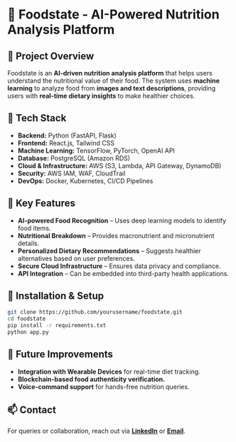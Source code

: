 # 📌 Foodstate - AI-Powered Nutrition Analysis Platform

## 🚀 Project Overview
Foodstate is an **AI-driven nutrition analysis platform** that helps users understand the nutritional value of their food. The system uses **machine learning** to analyze food from **images and text descriptions**, providing users with **real-time dietary insights** to make healthier choices.

## 🔧 Tech Stack
- **Backend:** Python (FastAPI, Flask)
- **Frontend:** React.js, Tailwind CSS
- **Machine Learning:** TensorFlow, PyTorch, OpenAI API
- **Database:** PostgreSQL (Amazon RDS)
- **Cloud & Infrastructure:** AWS (S3, Lambda, API Gateway, DynamoDB)
- **Security:** AWS IAM, WAF, CloudTrail
- **DevOps:** Docker, Kubernetes, CI/CD Pipelines

## 🎯 Key Features
- **AI-powered Food Recognition** – Uses deep learning models to identify food items.
- **Nutritional Breakdown** – Provides macronutrient and micronutrient details.
- **Personalized Dietary Recommendations** – Suggests healthier alternatives based on user preferences.
- **Secure Cloud Infrastructure** – Ensures data privacy and compliance.
- **API Integration** – Can be embedded into third-party health applications.

## 📄 Installation & Setup
```sh
git clone https://github.com/yourusername/foodstate.git
cd foodstate
pip install -r requirements.txt
python app.py
```

## 🎯 Future Improvements
- **Integration with Wearable Devices** for real-time diet tracking.
- **Blockchain-based food authenticity verification.**
- **Voice-command support** for hands-free nutrition queries.

## 📫 Contact
For queries or collaboration, reach out via **[LinkedIn](your-link-here)** or **[Email](mailto:NawafSoftwareEng@gmail.com)**.
